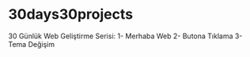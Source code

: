 # 30days30projects
30 Günlük Web Geliştirme Serisi:
1- Merhaba Web
2- Butona Tıklama
3- Tema Değişim
